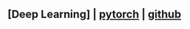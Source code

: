 ## [Deep Learning] | [pytorch](https://pytorch.org/docs/stable/index.html) | [github](https://github.com/pytorch/pytorch)
